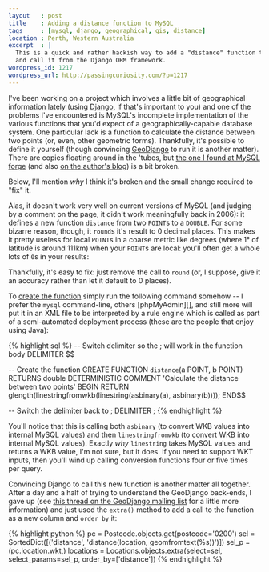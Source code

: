 ```yaml
--- 
layout   : post
title    : Adding a distance function to MySQL
tags     : [mysql, django, geographical, gis, distance]
location : Perth, Western Australia
excerpt  : |
  This is a quick and rather hackish way to add a "distance" function to MySQL
  and call it from the Django ORM framework.
wordpress_id: 1217
wordpress_url: http://passingcuriosity.com/?p=1217
---
```


I've been working on a project which involves a little bit of geographical
information lately (using [Django](http://djangoproject.com/), if that's
important to you) and one of the problems I've encountered is MySQL's
incomplete implementation of the various functions that you'd expect of a
geographically-capable database system. One particular lack is a function to
calculate the distance between two points (or, even, other geometric forms).
Thankfully, it's possible to define it yourself (though convincing
[GeoDjango](http://geodjango.org/) to run it is another matter). There are
copies floating around in the 'tubes, but [the one I found at MySQL
forge](http://forge.mysql.com/tools/tool.php?id=41) (and also [on the author's
blog](http://pabloj.blogspot.com/2006/01/distance-function-for-mysql.html)) is
a bit broken.

Below, I'll mention *why* I think it's broken and the small change required to
"fix" it.

Alas, it doesn't work very well on current versions of MySQL (and judging by a
comment on the page, it didn't work meaningfully back in 2006): it defines a
new function `distance` from two `POINT`s to a `DOUBLE`. For some bizarre
reason, though, it `round`s it's result to 0 decimal places. This makes it
pretty useless for local `POINT`s in a coarse metric like degrees (where 1° of
latitude is around 111km) when your `POINT`s are local: you'll often get a
whole lots of `0`s in your results:

Thankfully, it's easy to fix: just remove the call to `round` (or, I suppose,
give it an accuracy rather than let it default to 0 places).

To [create the
function](http://dev.mysql.com/doc/refman/5.0/en/create-procedure.html) simply
run the following command somehow -- I prefer the `mysql` command-line, others
[phpMyAdmin][], and still more will put it in an XML file to be interpreted by
a rule engine which is called as part of a semi-automated deployment process
(these are the people that enjoy using Java):

{% highlight sql %}
-- Switch delimiter so the ; will work in the function body
DELIMITER $$

-- Create the function
CREATE FUNCTION `distance`(a POINT, b POINT) RETURNS double 
    DETERMINISTIC 
    COMMENT 'Calculate the distance between two points' 
    BEGIN 
        RETURN glength(linestringfromwkb(linestring(asbinary(a), asbinary(b)))); 
    END$$

-- Switch the delimiter back to ;
DELIMITER ;
{% endhighlight %}

You'll notice that this is calling both `asbinary` (to convert WKB values into
internal MySQL values) and then `linestringfromwkb` (to convert WKB into
internal MySQL values). Exactly *why* `linestring` takes MySQL values and
returns a WKB value, I'm not sure, but it does. If you need to support WKT
inputs, then you'll wind up calling conversion functions four or five times
per query.

Convincing Django to call this new function is another matter all together.
After a day and a half of trying to understand the GeoDjango back-ends, I gave
up (see [this thread on the GeoDjango mailing
list](http://groups.google.com/group/geodjango/browse_thread/thread/8f3e66b03c126a32)
for a little more information) and just used the `extra()` method to add a
call to the function as a new column and `order by` it:

{% highlight python %}
pc = Postcode.objects.get(postcode='0200')
sel = SortedDict([('distance', 'distance(location, geomfromtext(%s))')])
sel_p = (pc.location.wkt,)
locations = Locations.objects.extra(select=sel, select_params=sel_p, 
    order_by=['distance'])
{% endhighlight %}